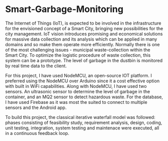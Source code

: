 # Smart-Garbage-Monitoring
The Internet of Things (IoT), is expected to be involved in the infrastructure for the envisioned concept of a Smart City, bringing new possibilities for the city management. IoT vision introduces promising and economical solutions for massive data collection and its analysis which can be applied in many domains and so make them operate more efficiently. Normally there is one of the most challenging issues - municipal waste-collection within the Smart City. To optimize the logistic procedure of waste collection, this system can be a prototype. The level of garbage in the dustbin is monitored by real time data to the client. 


For this project, I have used NodeMCU, an open-source IOT platform. I preferred using the NodeMCU over Arduino since it a cost effective option with built in WiFi capabilities.
Along with NodeMCU, I have used two sensors. An ultrasonic sensor to determine the level of garbage in the container, and an MQ2 sensor to detect hazardous waste.
For the database, I have used Firebase as it was most the suited to connect to multiple sensors and the Android app. 

To build this project, the classical iterative waterfall model was followed: phases consisting of feasibility study, requirement analysis, design, coding, unit testing, integration, system testing and maintenace were executed, all in a continuous feedback loop.

